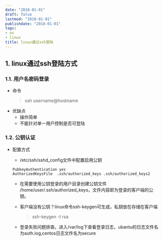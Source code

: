 ```yaml
---
date: "2018-01-01"
draft: false
lastmod: "2018-01-01"
publishdate: "2018-01-01"
tags:
- os
- linux
title: linux通过ssh登陆
---
```


## 1. linux通过ssh登陆方式
### 1.1. 用户名密码登录
* 命令
	> ssh username@hostname
* 优缺点
	* 操作简单
	*  不能针对单一用户控制是否可登陆
### 1.2. 公钥认证
*  配置方式
	* /etc/ssh/sshd_config文件中配置启用公钥
	
	```
	PubkeyAuthentication yes
	AuthorizedKeysFile 	.ssh/authorized_keys .ssh/authorized_keys2
	```
	*  在需要使用公钥登录的用户目录创建公钥文件 /home/user/.ssh/authorized_keys，文件内容即为登录的客户端的公钥。
	*  客户端没有公钥？linux命令ssh-keygen可生成，私钥放在存储在客户端
			
		> ssh-keygen  -t  rsa
	* 登录失败问题排查。进入/var/log下查看登录日志，ubantu的日志文件名为auth.log,centos日志文件名为secure

